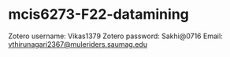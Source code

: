 # mcis6273-F22-datamining
Zotero username: Vikas1379
Zotero password: Sakhi@0716
Email:  vthirunagari2367@muleriders.saumag.edu